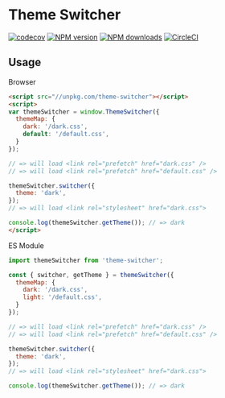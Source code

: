 # Theme Switcher

[![codecov](https://codecov.io/gh/ycjcl868/theme-switcher/branch/master/graph/badge.svg)](https://codecov.io/gh/ycjcl868/theme-switcher) [![NPM version](https://img.shields.io/npm/v/theme-switcher.svg?style=flat)](https://npmjs.org/package/theme-switcher) [![NPM downloads](http://img.shields.io/npm/dm/theme-switcher.svg?style=flat)](https://npmjs.org/package/theme-switcher) [![CircleCI](https://circleci.com/gh/ycjcl868/theme-switcher/tree/master.svg?style=svg)](https://circleci.com/gh/ycjcl868/theme-switcher/tree/master)

## Usage

Browser

```html
<script src="//unpkg.com/theme-switcher"></script>
<script>
var themeSwitcher = window.ThemeSwitcher({
  themeMap: {
    dark: '/dark.css',
    default: '/default.css',
  }
});

// => will load <link rel="prefetch" href="dark.css" />
// => will load <link rel="prefetch" href="default.css" />

themeSwitcher.switcher({
  theme: 'dark',
});
// => will load <link rel="stylesheet" href="dark.css">

console.log(themeSwitcher.getTheme()); // => dark
</script>
```

ES Module

```js
import themeSwitcher from 'theme-switcher';

const { switcher, getTheme } = themeSwitcher({
  themeMap: {
    dark: '/dark.css',
    light: '/default.css',
  }
});

// => will load <link rel="prefetch" href="dark.css" />
// => will load <link rel="prefetch" href="default.css" />

themeSwitcher.switcher({
  theme: 'dark',
});
// => will load <link rel="stylesheet" href="dark.css">

console.log(themeSwitcher.getTheme()); // => dark
```
